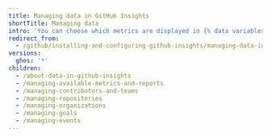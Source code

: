 ```yaml
---
title: Managing data in GitHub Insights
shortTitle: Managing data
intro: 'You can choose which metrics are displayed in {% data variables.product.prodname_insights %} and which organizations, repositories, and people are included in those metrics. You can set targets for and add context to metrics.'
redirect_from:
  - /github/installing-and-configuring-github-insights/managing-data-in-github-insights
versions:
  ghes: '*'
children:
  - /about-data-in-github-insights
  - /managing-available-metrics-and-reports
  - /managing-contributors-and-teams
  - /managing-repositories
  - /managing-organizations
  - /managing-goals
  - /managing-events
---
```



